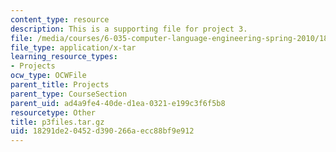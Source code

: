 ```yaml
---
content_type: resource
description: This is a supporting file for project 3.
file: /media/courses/6-035-computer-language-engineering-spring-2010/18291de20452d390266aecc88bf9e912_p3files.tar.gz
file_type: application/x-tar
learning_resource_types:
- Projects
ocw_type: OCWFile
parent_title: Projects
parent_type: CourseSection
parent_uid: ad4a9fe4-40de-d1ea-0321-e199c3f6f5b8
resourcetype: Other
title: p3files.tar.gz
uid: 18291de2-0452-d390-266a-ecc88bf9e912
---
```

